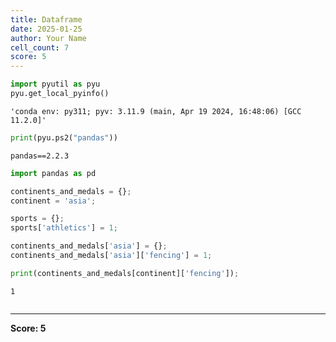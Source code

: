 ```yaml
---
title: Dataframe
date: 2025-01-25
author: Your Name
cell_count: 7
score: 5
---
```


```python
import pyutil as pyu
pyu.get_local_pyinfo()
```




    'conda env: py311; pyv: 3.11.9 (main, Apr 19 2024, 16:48:06) [GCC 11.2.0]'




```python
print(pyu.ps2("pandas"))
```

    pandas==2.2.3
    



```python
import pandas as pd
```


```python
continents_and_medals = {};
continent = 'asia';
```


```python
sports = {};
sports['athletics'] = 1;

continents_and_medals['asia'] = {};
continents_and_medals['asia']['fencing'] = 1;

```


```python
print(continents_and_medals[continent]['fencing']);

```

    1



```python

```


---
**Score: 5**